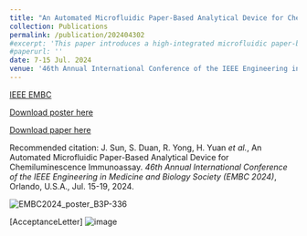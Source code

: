 ```yaml
---
title: "An Automated Microfluidic Paper-Based Analytical Device for Chemiluminescence Immunoassay"
collection: Publications
permalink: /publication/202404302
#excerpt: 'This paper introduces a high-integrated microfluidic paper-based analytical device (μPAD) that has a reliable and programmable rotary valve and automated injection device. By controlling the rotation of valves, different regions on the μPAD can be connected or disconnected, allowing reagents to be effectively transported to the test zone. In order to address the limitations of traditional chemiluminescent immunoassays (CLIA), which involve expensive equipment and extensive manual operations, we utilize a smartphone to read the results and program each component of the device to automate the detection process. As a proof-of-concept, we conducted the detection of rabbit IgG under optimized experimental conditions (H2O2 concentration at 0.1 M, HRP-conjugated antibody concentration at 150 μg/mL, and plasma treatment time of 4 minutes), achieving a limit of detection of 3.58 pM. Our device combines the multifunctionality of μPAD with the sensitivity and specificity of CLIA, which potentially advances the development of point-of-care testing.'
#paperurl: ''
date: 7-15 Jul. 2024
venue: '46th Annual International Conference of the IEEE Engineering in Medicine and Biology Society (EMBC)'
---
```


[IEEE EMBC](https://ieeexplore.ieee.org/abstract/document/10782768)

[Download poster here](https://github.com/EnderHangYuan/EnderHangYuan.github.io/blob/master/_publications/EMBC2024_poster_B5P-336.pdf)

[Download paper here](https://github.com/EnderHangYuan/EnderHangYuan.github.io/blob/master/_publications/2024-12-17-Automated_Offline_Smartphone-Assisted_Microfluidic_Paper-Based_Analytical_Device_for_Biomarker_Detection_of_Alzheimers_Disease.pdf)

Recommended citation: J. Sun, S. Duan, R. Yong, H. Yuan _et al._, An Automated Microfluidic Paper-Based Analytical Device for Chemiluminescence Immunoassay. _46th Annual International Conference of the IEEE Engineering in Medicine and Biology Society (EMBC 2024)_, Orlando, U.S.A., Jul. 15-19, 2024.

![EMBC2024_poster_B3P-336](https://github.com/EnderHangYuan/EnderHangYuan.github.io/assets/98693538/521d655f-9bf3-44cd-99b2-303a58fa7bac)

[AcceptanceLetter]
![image](https://github.com/EnderHangYuan/EnderHangYuan.github.io/assets/98693538/89c1e78c-61ee-4cc2-859d-d293fb3b6ce2)

